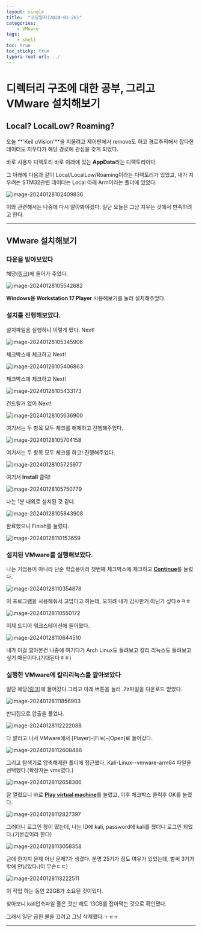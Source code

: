 ```yaml
---
layout: single
title:  "코딩일지(2024-01-28)"
categories: 
    - VMware
tags:
    - shell
toc: true
toc_sticky: true
typora-root-url: ../
---
```




# 디렉터리 구조에 대한 공부, 그리고 VMware 설치해보기

## Local? LocalLow? Roaming?

오늘 **'Keil uVision'**을 지울려고 제어판에서 remove도 하고 경로추적해서 잡다한 데이터도 지우다가 해당 경로에 관심을 갖게 되었다.

바로 사용자 디렉토리 바로 아래에 있는 **AppData**라는 디렉토리이다.

그 아래에 다음과 같이 Local/LocalLow/Roaming이라는 디렉토리가 있었고, 내가 지우려는 STM32관련 데이터는 Local 아래 Arm이라는 폴더에 있었다.

![image-20240128102409836](/images/2024-01-28-codinglog(29)/image-20240128102409836.png)

이와 관련해서는 나중에 다시 알아봐야겠다. 일단 오늘은 그냥 지우는 것에서 만족하려고 한다.

<hr>

## VMware 설치해보기

### 다운을 받아보았다

해당([링크](https://www.vmware.com/kr/products/workstation-player/workstation-player-evaluation.html))에 들어가 주었다.

![image-20240128105542682](/images/2024-01-28-codinglog(29)/image-20240128105542682.png)

**Windows용 Workstation 17 Player** 사용해보기를 눌러 설치해주었다.



### 설치를 진행해보았다.

설치파일을 실행하니 이렇게 떴다. Next!

![image-20240128105345906](/images/2024-01-28-codinglog(29)/image-20240128105345906.png)

체크박스에 체크하고 Next!

![image-20240128105406863](/images/2024-01-28-codinglog(29)/image-20240128105406863.png)

체크박스에 체크하고 Next!

![image-20240128105433173](/images/2024-01-28-codinglog(29)/image-20240128105433173.png)

건드릴거 없이 Next!

![image-20240128105636900](/images/2024-01-28-codinglog(29)/image-20240128105636900.png)

여기서는 두 항목 모두 체크를 해제하고 진행해주었다.

![image-20240128105704158](/images/2024-01-28-codinglog(29)/image-20240128105704158.png)

여기서는 두 항목 모두 체크를 하고! 진행해주었다.

![image-20240128105725977](/images/2024-01-28-codinglog(29)/image-20240128105725977.png)

여기서 **Install** 클릭!

![image-20240128105750779](/images/2024-01-28-codinglog(29)/image-20240128105750779.png)

나는 1분 내외로 설치된 것 같다.

![image-20240128105843908](/images/2024-01-28-codinglog(29)/image-20240128105843908.png)

완료했으니 Finish를 눌렀다.

![image-20240128110153659](/images/2024-01-28-codinglog(29)/image-20240128110153659.png)

### 설치된 VMware를 실행해보았다.

나는 기업용이 아니라 단순 학습용이라 첫번째 체크박스에 체크하고 <u>**Continue**</u>를 눌렀다.

![image-20240128110354878](/images/2024-01-28-codinglog(29)/image-20240128110354878.png)

이 프로그램을 사용해줘서 고맙다고 하는데, 오히려 내가 감사한거 아닌가 싶다ㅎㅋㅎ

![image-20240128110550172](/images/2024-01-28-codinglog(29)/image-20240128110550172.png)

이제 드디어 워크스테이션에 들어왔다.

![image-20240128110644510](/images/2024-01-28-codinglog(29)/image-20240128110644510.png)

내가 이걸 깔아본건 나중에 여기다가 Arch Linux도 돌려보고 칼리 리눅스도 돌려보고 싶기 때문이다.(기대된다ㅎㅎ)



### 실행한 VMware에 칼리리눅스를 깔아보았다

일단 해당([링크](https://www.kali.org/get-kali/#kali-virtual-machines))에 들어갔다.그리고 아래 버튼을 눌러 .7z파일을 다운로드 받았다.

![image-20240128111856903](/images/2024-01-28-codinglog(29)/image-20240128111856903.png)

반디집으로 압출을 풀었다.

![image-20240128112222088](/images/2024-01-28-codinglog(29)/image-20240128112222088.png)

다 깔리고 나서 VMware에서 [Player]-[File]-[Open]로 들어갔다.

![image-20240128112608486](/images/2024-01-28-codinglog(29)/image-20240128112608486.png)

그리고 탐색기로 압축해제한 폴더에 접근했다. Kali-Linux-<version>-vmware-arm64 파일을 선택했다.(확장자는 vmx였다.)

![image-20240128112658386](/images/2024-01-28-codinglog(29)/image-20240128112658386.png)

잘 열렸으니 바로 <u>**Play virtual machine**</u>를 눌렀고, 이후 체크박스 클릭후 OK를 눌렀다.

![image-20240128112827397](/images/2024-01-28-codinglog(29)/image-20240128112827397.png)

그러더니 로그인 창이 떴는데, 나는 ID에 kali, password에 kali를 쳤더니 로그인 되었다.(기본값이라 한다)

![image-20240128113058358](/images/2024-01-28-codinglog(29)/image-20240128113058358.png)

근데 한가지 문제 아닌 문제?가 생겼다. 분명 25기가 정도 여유가 있었는데, 벌써 3기가 밖에 안남았다.(이 무슨ㄷㄷ)

![image-20240128113222511](/images/2024-01-28-codinglog(29)/image-20240128113222511.png)

이 작업 하는 동안 22GB가 소요된 것이었다.

찾아보니 kali압축파일 풀은 것만 해도 13GB를 잡아먹는 것으로 확인됐다.

그래서 일단 급한 불을 끄려고 그냥 삭제했다.ㅜㅠㅠ

<hr>




































